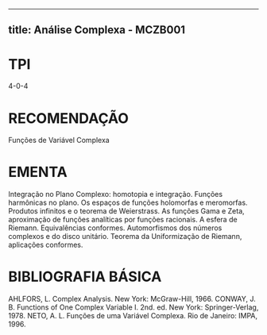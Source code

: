 
---
title: Análise Complexa - MCZB001 
---

# TPI

4-0-4

# RECOMENDAÇÃO

Funções de Variável Complexa

# EMENTA

Integração no Plano Complexo: homotopia e integração. Funções harmônicas no plano. Os espaços de funções holomorfas e meromorfas. Produtos infinitos e o teorema de Weierstrass. As funções Gama e Zeta, aproximação de funções analíticas por funções racionais. A esfera de Riemann. Equivalências conformes. Automorfismos dos números complexos e do disco unitário. Teorema da Uniformização de Riemann, aplicações conformes.

# BIBLIOGRAFIA BÁSICA

AHLFORS, L. Complex Analysis. New York: McGraw-Hill, 1966.
CONWAY, J. B. Functions of One Complex Variable I. 2nd. ed. New York: Springer-Verlag, 1978.
NETO, A. L. Funções de uma Variável Complexa. Rio de Janeiro: IMPA, 1996.
        